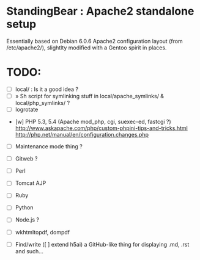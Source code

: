 # StandingBear : Apache2 standalone setup

Essentially based on Debian 6.0.6 Apache2 configuration layout (from
/etc/apache2/), slightlty modified with a Gentoo spirit in places.


# TODO:

* [ ] local/ : Is it a good idea ?
* [ ]   » Sh script for symlinking stuff in local/apache_symlinks/ & local/php_symlinks/ ?
* [ ] logrotate
* [w] PHP 5.3, 5.4 (Apache mod_php, cgi, suexec-ed, fastcgi ?)
        http://www.askapache.com/php/custom-phpini-tips-and-tricks.html
        http://php.net/manual/en/configuration.changes.php
* [ ] Maintenance mode thing ?
* [ ] Gitweb ?
* [ ] Perl
* [ ] Tomcat AJP
* [ ] Ruby
* [ ] Python
* [ ] Node.js ?
* [ ] wkhtmltopdf, dompdf
* [ ] Find/write ([ ] extend h5ai) a GitHub-like thing for displaying .md, .rst and such...

